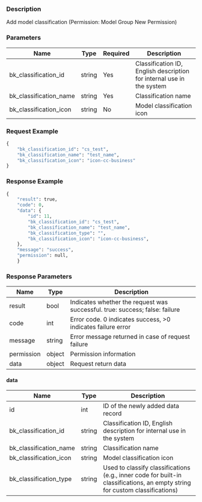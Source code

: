 ### Description

Add model classification (Permission: Model Group New Permission)

### Parameters

| Name                   | Type   | Required | Description                                                           |
|------------------------|--------|----------|-----------------------------------------------------------------------|
| bk_classification_id   | string | Yes      | Classification ID, English description for internal use in the system |
| bk_classification_name | string | Yes      | Classification name                                                   |
| bk_classification_icon | string | No       | Model classification icon                                             |

### Request Example

```python
{
    "bk_classification_id": "cs_test",
    "bk_classification_name": "test_name",
    "bk_classification_icon": "icon-cc-business"
}
```

### Response Example

```python
{
    "result": true,
    "code": 0,
    "data": {
        "id": 11,
        "bk_classification_id": "cs_test",
        "bk_classification_name": "test_name",
        "bk_classification_type": "",
        "bk_classification_icon": "icon-cc-business",
    },
    "message": "success",
    "permission": null,
    }
```

### Response Parameters

| Name       | Type   | Description                                                                 |
|------------|--------|-----------------------------------------------------------------------------|
| result     | bool   | Indicates whether the request was successful. true: success; false: failure |
| code       | int    | Error code. 0 indicates success, >0 indicates failure error                 |
| message    | string | Error message returned in case of request failure                           |
| permission | object | Permission information                                                      |
| data       | object | Request return data                                                         |

#### data

| Name                   | Type   | Description                                                                                                                  |
|------------------------|--------|------------------------------------------------------------------------------------------------------------------------------|
| id                     | int    | ID of the newly added data record                                                                                            |
| bk_classification_id   | string | Classification ID, English description for internal use in the system                                                        |
| bk_classification_name | string | Classification name                                                                                                          |
| bk_classification_icon | string | Model classification icon                                                                                                    |
| bk_classification_type | string | Used to classify classifications (e.g., inner code for built-in classifications, an empty string for custom classifications) |
